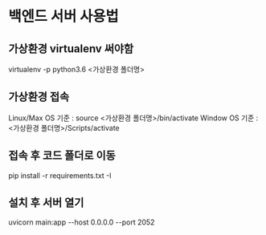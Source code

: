 # 백엔드 서버 사용법

## 가상환경 virtualenv 써야함

virtualenv -p python3.6 <가상환경 폴더명>

## 가상환경 접속

Linux/Max OS 기준 : source <가상환경 폴더명>/bin/activate
Window OS 기준 : <가상환경 폴더명>/Scripts/activate

## 접속 후 코드 폴더로 이동

pip install -r requirements.txt -I

## 설치 후 서버 열기

uvicorn main:app --host 0.0.0.0 --port 2052


